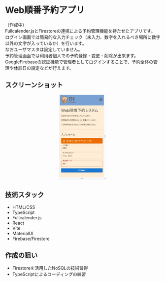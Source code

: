 # Web順番予約アプリ
（作成中）  
Fullcalender.jsとFirestoreの連携による予約管理機能を持たせたアプリです。  
ログイン画面では簡易的な入力チェック（未入力、数字を入れるべき場所に数字以外の文字が入っているか）を行います。  
なおユーザマスタは設定していません。    
予約管理画面では利用者個人での予約登録・変更・削除が出来ます。  
GoogleFirebaseの認証機能で管理者としてログインすることで、予約全体の管理や休診日の設定などが行えます。  

## スクリーンショット
<p align="center">
  <img src="public/ss1.jpg" width="30%" />
</p>

## 技術スタック
- HTML/CSS
- TypeScript
- Fullcalender.js
- React
- Vite
- MaterialUI
- Firebase/Firestore

## 作成の狙い
- Firestoreを活用したNoSQLの技術習得
- TypeScriptによるコーディングの練習